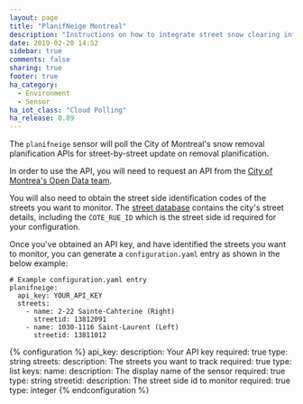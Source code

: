 ```yaml
---
layout: page
title: "PlanifNeige Montreal"
description: "Instructions on how to integrate street snow clearing information within Home Assistant."
date: 2019-02-20 14:52
sidebar: true
comments: false
sharing: true
footer: true
ha_category:
  - Environment
  - Sensor
ha_iot_class: "Cloud Polling"
ha_release: 0.89
---
```


The `planifneige` sensor will poll the City of Montreal's snow removal planification APIs for street-by-street update on removal planification.

In order to use the API, you will need to request an API from the [City of Montrea's Open Data team](http://donnees.ville.montreal.qc.ca/dataset/deneigement).

You will also need to obtain the street side identification codes of the streets you want to monitor. The [street database](http://donnees.ville.montreal.qc.ca/dataset/geobase-double) contains the city's street details, including the `COTE_RUE_ID` which is the street side id required for your configuration.

Once you've obtained an API key, and have identified the streets you want to monitor, you can generate a `configuration.yaml` entry as shown in the below example:

```
# Example configuration.yaml entry
planifneige:
  api_key: YOUR_API_KEY
  streets:
    - name: 2-22 Sainte-Cahterine (Right)
      streetid: 13812091
    - name: 1030-1116 Saint-Laurent (Left)
      streetid: 13811012
```

{% configuration %}
api_key:
  description: Your API key
  required: true
  type: string
streets:
  description: The streets you want to track
  required: true
  type: list
  keys:
    name:
      description: The display name of the sensor
      required: true
      type: string
    streetid:
      description: The street side id to monitor
      required: true
      type: integer
{% endconfiguration %}

